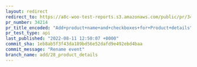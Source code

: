 ```yaml
---
layout: redirect
redirect_to: https://a8c-woo-test-reports.s3.amazonaws.com/public/pr/34214/api/index.html
pr_number: 34214
pr_title_encoded: "Add+product+name+and+checkboxes+for+Product+details"
pr_test_type: api
last_published: "2022-08-11 12:50:07 +0000"
commit_sha: 1eb8ab5f3f43da189bd56e52dafd9e492ebd4baa
commit_message: "Rename event"
branch_name: add/28_product_details
---
```

